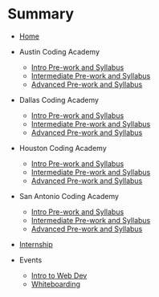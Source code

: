 # Summary


* [Home](README.md)


* Austin Coding Academy
  * [Intro Pre-work and Syllabus](austin-intro.md)
  * [Intermediate Pre-work and Syllabus](austin-intermediate.md)
  * [Advanced Pre-work and Syllabus](austin-advanced.md)


* Dallas Coding Academy
  * [Intro Pre-work and Syllabus](dallas-intro.md)
  * [Intermediate Pre-work and Syllabus](dallas-intermediate.md)
  * [Advanced Pre-work and Syllabus](dallas-advanced.md)


* Houston Coding Academy
  * [Intro Pre-work and Syllabus](houston-intro.md)
  * [Intermediate Pre-work and Syllabus](houston-intermediate.md)
  * [Advanced Pre-work and Syllabus](houston-advanced.md)


* San Antonio Coding Academy
  * [Intro Pre-work and Syllabus](sanantonio-intro.md)
  * [Intermediate Pre-work and Syllabus](sanantonio-intermediate.md)
  * [Advanced Pre-work and Syllabus](sanantonio-advanced.md)


* [Internship](internship.md)

* Events
  * [Intro to Web Dev](intro-to-web-dev.md)
  * [Whiteboarding](whiteboarding.md)
